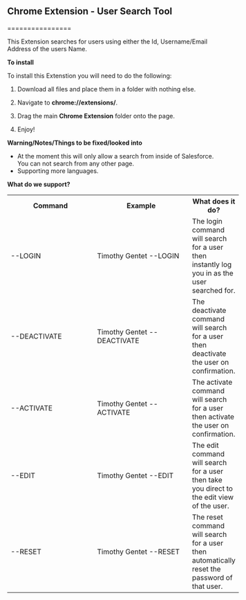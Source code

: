 ## Chrome Extension - User Search Tool
================

This Extension searches for users using either the Id, Username/Email Address of the users Name.

**To install**

To install this Extenstion you will need to do the following:

1) Download all files and place them in a folder with nothing else.

2) Navigate to **chrome://extensions/**.

3) Drag the main **Chrome Extension** folder onto the page.

4) Enjoy!

**Warning/Notes/Things to be fixed/looked into**

- At the moment this will only allow a search from inside of Salesforce. You can not search from any other page.
- Supporting more languages.

**What do we support?**
<table class="tg" style="undefined;table-layout: fixed; width: 696px">
   <colgroup>
      <col style="width: 200px">
      <col style="width: 220px">
      <col style="width: 0">
   </colgroup>
   <tbody>
      <tr>
         <th>Command</th>
         <th>Example</th>
         <th>What does it do?</th>
      </tr>
      <tr>
         <td>--LOGIN</td>
         <td>Timothy Gentet --LOGIN</td>
         <td>The login command will search for a user then instantly log you in as the user searched for.</td>
      </tr>
      <tr>
         <td>--DEACTIVATE</td>
         <td>Timothy Gentet --DEACTIVATE</td>
         <td>The deactivate command will search for a user then deactivate the user on confirmation.</td>
      </tr>
      <tr>
         <td>--ACTIVATE</td>
         <td>Timothy Gentet --ACTIVATE</td>
         <td>The activate command will search for a user then activate the user on confirmation.</td>
      </tr>
      <tr>
         <td>--EDIT</td>
         <td>Timothy Gentet --EDIT</td>
         <td>The edit command will search for a user then take you direct to the edit view of the user.</td>
      </tr>
      <tr>
         <td>--RESET</td>
         <td>Timothy Gentet --RESET</td>
         <td>The reset command will search for a user then automatically reset the password of that user.</td>
      </tr>
   </tbody>
</table>
